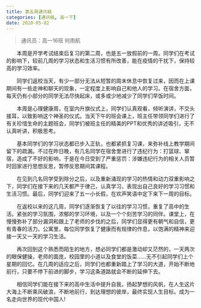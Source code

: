 ```yaml
---
title: 第五周通讯稿
categories: [通讯稿, 高一下]
date: 2020-05-02
---
```


> 通讯员：高一16班 何雨航

　　本周是开学考试结束后复习的第二周，也是五一放假前的一周。同学们在考试的影响下，较前几周的学习状态和生活习惯有所改善，能在疫情的干扰下，保持较高的学习效率。

　　同学们返校当天，有少一部分​无法从短暂的周末休息中恢复过来，因而在上课期间有一些走神和聊天的现象，一定程度上影响自己和他人的学习。在宿舍方面，每天仍有小部分的同学无法尽快起床，或多或少地减少了同学们早饭时间。

　　本周是心理健康周，在室内升旗仪式上，​同学们认真观看，倾听演讲，不交头接耳，以致影响这个神圣的仪式。当天下午的班会课上，班主任带领同学们进行了有关珍惜生命的主题班会，同学们被班主任的精美的PPT和优秀的讲述吸引，无不认真听讲，积极思考。

　　基本同学们的​学习状态都已步入正轨，也都紧抓复习课，来弥补线上教学期间留下的疏漏。不过在昨日晚，有几名同学在宿舍里进行了违纪行为：打篮球、窜宿，造成了不好的影响，于是在今日受到了严重惩罚：涉嫌违纪行为的相关人员暂时回家进行思想反思，暂停反思期间其课程。

　　在见到几名同学受到除分之后，以及重新涌现的学习的热情和动力双重影响之下，同学们在接下来的几天都严于律己，认真学习，表现出自己良好的学习习惯和生活习惯。最后，同学们迎来了五一小长假，在欢声笑语中定下来下一周的目标。

　　在返校以来的这几周，​同学们逐渐恢复了以往的学习习惯，重复了高中的生活。紧张的学习氛围，浓郁的学习环境，以及一个个刻苦学习的同伴。课堂上，在慢慢弥补了部分漏洞和跟上了老师的步伐的之后，同学们显得更有朝气和自信，更有青春的活力。公寓里，每位同学恢复了健康而有规律的作息，以饱满的精神来迎接一天又一天的学习生活。

　　再次回到这个熟悉而陌生的​地方，想必同学们都是激动却又茫然的，一天两次的眼保健操，老师的面庞，校园里的小道以及食堂的饭菜……无不引起同学们上个星期的回忆。在几周的适应之后，同学们也都重新踏上了学习的大道，开始不断地前行，只要不停下前进的脚步，学习这条道路就会不断的延伸下去。

　　相信同学们能在接下来的高中生活中提升自我，扬起梦想的风帆，在人生这片大海上不断乘风破浪，不断地前行，到达理想的彼岸，最终实现人生目标。成为一名走向世界的现代中国人!
